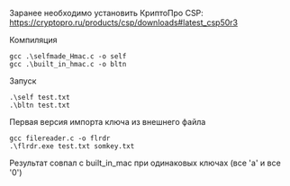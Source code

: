 Заранее необходимо установить КриптоПро CSP: https://cryptopro.ru/products/csp/downloads#latest_csp50r3

Компиляция
```
gcc .\selfmade_Hmac.c -o self
gcc .\built_in_hmac.c -o bltn
```
Запуск
```
.\self test.txt
.\bltn test.txt
```
Первая версия импорта ключа из внешнего файла
```
gcc filereader.c -o flrdr
.\flrdr.exe test.txt somkey.txt
```
Результат совпал с built_in_mac при одинаковых ключах (все 'a' и все '0')
